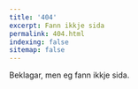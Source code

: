 ```yaml
---
title: '404'
excerpt: Fann ikkje sida
permalink: 404.html
indexing: false
sitemap: false
---
```

Beklagar, men eg fann ikkje sida.
